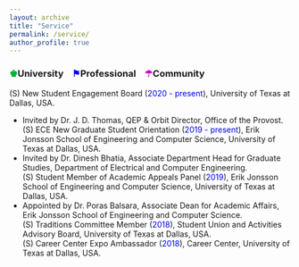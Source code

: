 ```yaml
---
layout: archive
title: "Service"
permalink: /service/
author_profile: true
---
```


### <span style="color: rgb(0, 179, 60);">&#9818;</span>University &nbsp;&nbsp; <span style="color: rgb(0, 0, 230);">&#9873;</span>Professional &nbsp;&nbsp; <span style="color: rgb(204, 0, 204);">&#9730;</span>Community

(S) New Student Engagement Board (<font color="#0000e6">2020 - present</font>), University of Texas at Dallas, USA.<br>
  - Invited by Dr. J. D. Thomas, QEP & Orbit Director, Office of the Provost.<br>
(S) ECE New Graduate Student Orientation (<font color="#0000e6">2019 - present</font>), Erik Jonsson School of Engineering and Computer Science, University of Texas at Dallas, USA.<br>
  - Invited by Dr. Dinesh Bhatia, Associate Department Head for Graduate Studies, Department of Electrical and Computer Engineering.<br>
(S) Student Member of Academic Appeals Panel (<font color="#0000e6">2019</font>), Erik Jonsson School of Engineering and Computer Science, University of Texas at Dallas, USA.<br>
  - Appointed by Dr. Poras Balsara, Associate Dean for Academic Affairs, Erik Jonsson School of Engineering and Computer Science.<br>
(S) Traditions Committee Member (<font color="#0000e6">2018</font>), Student Union and Activities Advisory Board, University of Texas at Dallas, USA.<br>
(S) Career Center Expo Ambassador (<font color="#0000e6">2018</font>), Career Center, University of Texas at Dallas, USA.<br>
